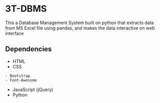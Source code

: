 # 3T-DBMS
This a Database Management System built on python that extracts data from MS Excel file using pandas, and makes the data interactive on web interface 

## Dependencies
- HTML
- CSS
```
- Bootstrap
- Font-Awesome
```
- JavaScript (jQuery)
- Python
